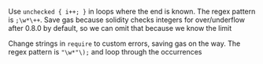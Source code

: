 Use `unchecked { i++; }` in loops where the end is known. The regex pattern is `;\w*\++`. Save gas because solidity checks integers for over/underflow after 0.8.0 by default, so we can omit that because we know the limit

Change strings in `require` to custom errors, saving gas on the way. The regex pattern is `"\w*"\);` and loop through the occurrences



